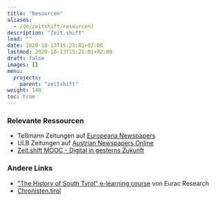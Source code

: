 ```yaml
---
title: "Resourcen"
aliases:
  - /de/zeitshift/resourcen/
description: "Zeit.shift"
lead: ""
date: 2020-10-13T15:21:01+02:00
lastmod: 2020-10-13T15:21:01+02:00
draft: false
images: []
menu:
  projects:
    parent: "zeitshift"
weight: 140
toc: true
---
```


### Relevante Ressourcen

- Teßmann Zeitungen auf [Europeana Newspapers](https://www.europeana.eu/en/collections/topic/18-newspapers)
- ULB Zeitungen auf [Austrian Newspapers Online](https://anno.onb.ac.at/)
- [Zeit.shift MOOC - Digital in gesterns Zukunft](https://imoox.at/mooc/local/landingpage/course.php?shortname=zeitshift&lang=de)

### Andere Links

- ["The History of South Tyrol" e-learning course](https://e-learning.eurac.edu/en/history-of-south-tyrol/#/) von Eurac Research
- [Chronisten.tirol](https://www.chronisten.tirol/)

<!--- - Zeit.shift auf [eu-citizen.science](https://eu-citizen.science/project/318)
- Zeit.shift auf [Bürger schaffen Wissen](https://www.buergerschaffenwissen.de/projekt/zeitshift-digital-gesterns-zukunft)
- Zeit.shift auf [Citizen science portal](https://www.citizen-science.at/en/projects/how-to-list-a-project)
- Zeit.shift auf [Citizen science portal](https://www.buergerschaffenwissen.de/)-->
